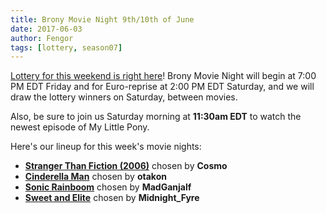 ```yaml
---
title: Brony Movie Night 9th/10th of June
date: 2017-06-03
author: Fengor
tags: [lottery, season07]
---
```

[Lottery for this weekend is right here][lotto]! Brony Movie Night will begin at 7:00 PM EDT Friday and for Euro-reprise at 2:00 PM EDT Saturday, and we will draw the lottery winners on Saturday, between movies.

Also, be sure to join us Saturday morning at **11:30am EDT** to watch the newest episode of My Little Pony.

Here's our lineup for this week's movie nights:

 - **[Stranger Than Fiction (2006)][m1]** chosen by **Cosmo**
 - **[Cinderella Man][m2]** chosen by **otakon**
 - **[Sonic Rainboom][p1]** chosen by **MadGanjalf**
 - **[Sweet and Elite][p2]** chosen by **Midnight_Fyre**
 
[m1]: http://www.imdb.com/title/tt0420223/
[m2]: http://www.imdb.com/title/tt0352248/
[p1]: http://www.imdb.com/title/tt1850770/
[p2]: http://www.imdb.com/title/tt2071869/
[lotto]: https://bronystate.typeform.com/to/DBqhyO
